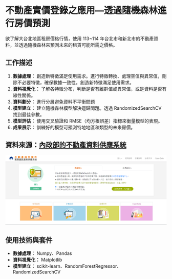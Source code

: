 # 不動產實價登錄之應用—透過隨機森林進行房價預測
欲了解大台北地區租房價格行情，使用 113~114 年台北市和新北市的不動產資料，並透過隨機森林來預測未來的租賃可能所需之價格。

## 工作描述
1. **數據處理：** 創造新特徵滿足使用需求。進行特徵轉換、處理空值與異常值，刪除不必要特徵，確保數據一致性。創造新特徵滿足使用需求。
2. **資料視覺化：** 了解各特徵分布，判斷是否有離群值或異常值，或是資料是否有線性關係。
3. **資料劃分：** 進行分層避免資料不平衡問題
4. **模型建立：** 建立隨機森林模型解決迴歸問題。透過 RandomizedSearchCV 找到最佳參數。
5. **模型評估：** 使用交叉驗證和 RMSE（均方根誤差）指標來衡量模型的表現。
6. **成果展示：** 訓練好的模型可預測特地地區和類型的未來房價。 

## 資料來源：[內政部的不動產資料供應系統](https://plvr.land.moi.gov.tw/Login_input?authfailed=true#)
![不動產資料供應系統](photo/不動產資料供應系統.png)

## 使用技術與套件
- **數據處理：** Numpy、Pandas
- **資料視覺化：** Matplotlib
- **模型建立：** scikit-learn、RandomForestRegressor、RandomizedSearchCV


